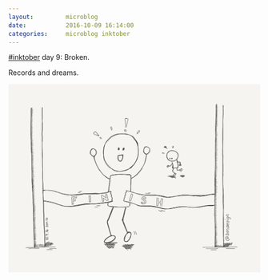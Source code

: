 ```yaml
---
layout:         microblog
date:           2016-10-09 16:14:00
categories:     microblog inktober
---
```

[#inktober](/categories/inktober) day 9: Broken.

Records and dreams.

![Finishing race](/images/microblog/201610091614.jpg)

